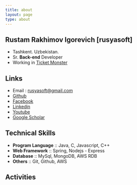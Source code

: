 ```yaml
---
title: about
layout: page
type: about
---
```


## Rustam Rakhimov Igorevich [rusyasoft]
- Tashkent. Uzbekistan.
- Sr. **Back-end** Developer
- Working in [Ticket Monster](http://www.ticketmonster.co.kr/)

## Links
- Email : rusyasoft@gmail.com
- [Github](https://github.com/rusyasoft)
- [Facebook](https://www.facebook.com/rustam.rakhimov.igorevich)
- [Linkedin](https://www.linkedin.com/in/rrustam/)
- [Youtube](https://www.youtube.com/mrrusyasoft)
- [Google Scholar](https://scholar.google.co.kr/citations?user=yJ4oqNIAAAAJ&hl=en)

## Technical Skills
- **Program Language** :: Java, C, Javascript, C++
- **Web Framework** :: Spring, Nodejs - Express
- **Database** :: MySql, MongoDB, AWS RDB
- **Others** :: Git, Github, AWS

## Activities



